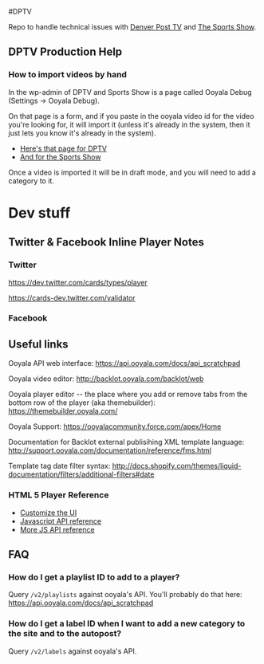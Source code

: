 #DPTV

Repo to handle technical issues with [Denver Post TV](http://dptv.denverpost.com) and [The Sports Show](http://sportsshow.denverpost.com/).

## DPTV Production Help
### How to import videos by hand
In the wp-admin of DPTV and Sports Show is a page called Ooyala Debug (Settings -> Ooyala Debug).

On that page is a form, and if you paste in the ooyala video id for the video you're looking for, it will import it (unless it's already in the system, then it just lets you know it's already in the system).

* [Here's that page for DPTV](http://dptv.denverpost.com/wp-admin/options-general.php?page=ooyala-debug)
* [And for the Sports Show](http://sportsshow.denverpost.com/wp-admin/options-general.php?page=ooyala-debug)

Once a video is imported it will be in draft mode, and you will need to add a category to it.

# Dev stuff

## Twitter & Facebook Inline Player Notes

### Twitter

https://dev.twitter.com/cards/types/player

https://cards-dev.twitter.com/validator

### Facebook

## Useful links

Ooyala API web interface: https://api.ooyala.com/docs/api_scratchpad

Ooyala video editor: http://backlot.ooyala.com/backlot/web

Ooyala player editor -- the place where you add or remove tabs from the bottom row of the player (aka themebuilder): https://themebuilder.ooyala.com/

Ooyala Support: https://ooyalacommunity.force.com/apex/Home

Documentation for Backlot external publisihing XML template language: http://support.ooyala.com/documentation/reference/fms.html

Template tag date filter syntax: http://docs.shopify.com/themes/liquid-documentation/filters/additional-filters#date

### HTML 5 Player Reference
* [Customize the UI](http://support.ooyala.com/developers/documentation/concepts/player_v3_dev_customui.html)
* [Javascript API reference](http://support.ooyala.com/developers/documentation/concepts/book_api_player.html)
* [More JS API reference](http://support.ooyala.com/developers/documentation/concepts/player_v3_dev_customplayer.html)

## FAQ
### How do I get a playlist ID to add to a player?
Query `/v2/playlists` against ooyala's API. You'll probably do that here: https://api.ooyala.com/docs/api_scratchpad

### How do I get a label ID when I want to add a new category to the site and to the autopost?
Query `/v2/labels` against ooyala's API.
